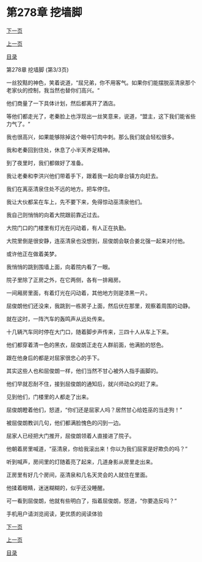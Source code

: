 <h1>第278章   挖墙脚</h1>
            <div><p><a href="./0834_%E7%AC%AC279%E7%AB%A0_%E4%B8%A7%E5%AE%B6%E4%B9%8B%E7%8A%AC.md">下一页</a></p><p><a href="./0832_%E7%AC%AC278%E7%AB%A0_%E6%8C%96%E5%A2%99%E8%84%9A.md">上一页</a></p><p><a href="../">目录</a></p></div>
            <div><p>第278章   挖墙脚 (第3/3页)</p><p>一丝狡黠的神色，笑着说道，“屈兄弟，你不用客气。如果你们能摆脱巫清泉那个老家伙的控制，我当然也替你们高兴。“</p><p>他们商量了一下具体计划，然后都离开了酒店。</p><p>等他们都走光了，老秦脸上也浮现出一丝笑意来，说道，“盟主，这下我们能省些力气了。“</p><p>我也很高兴，如果能够除掉这个眼中钉肉中刺。那么我们就会轻松很多。</p><p>我和老秦回到住处，休息了小半天养足精神。</p><p>到了夜里时，我们都做好了准备。</p><p>我让老秦和李洪兴他们带着手下，跟着我一起向章台镇方向赶去。</p><p>我们在离巫清泉住处不远的地方。把车停住。</p><p>我让大伙都呆在车上，先不要下来，免得惊动巫清泉他们。</p><p>我自己则悄悄的向着大院跟前靠近过去。</p><p>大院门口的门楼里有灯光在闪动着，有人正在执勤。</p><p>大院里倒是很安静，连巫清泉也没想到，屈俊朗会联合姜北强一起来对付他。</p><p>或许他正在做着美梦。</p><p>我悄悄的跳到围墙上面，向着院内看了一眼。</p><p>院子里除了正房之外，在它两侧，各有一排厢房。</p><p>一间厢房里面，有着灯光在闪动着，其他地方则是漆黑一片。</p><p>屈俊朗他们还没来，我跳到一栋房子上面，然后伏在那里，观察着周围的动静。</p><p>就在这时，一阵汽车的轰鸣声从远处传来。</p><p>十几辆汽车同时停在大门口，随着脚步声传来，三四十人从车上下来。</p><p>他们都穿着清一色的黑衣，屈俊朗正走在人群前面，他满脸的怒色。</p><p>跟在他身后的都是对屈家很忠心的手下。</p><p>其实这些人也和屈俊朗一样，他们当然不甘心被外人指手画脚的。</p><p>他们早就忍耐不住，接到屈俊朗的通知后，就兴师动众的赶了来。</p><p>见到他们，门楼里的人都走了出来。</p><p>屈俊朗瞪着他们，怒道，“你们还是屈家人吗？居然甘心给姓巫的当走狗！“</p><p>被屈俊朗教训几句，他们都满脸愧色的闪到一边。</p><p>屈家人已经把大门推开，屈俊朗领着人直接进了院子。</p><p>他朝着房里喊道，“巫清泉，你给我滚出来！你以为我们屈家是好欺负的吗？“</p><p>听到喊声，房间里的灯随着亮了起来，几道身影从房里走出来。</p><p>正房里有好几个房间，巫清泉和几名天灵会的人就住在里面。</p><p>他揉着眼睛，迷迷糊糊的，似乎还没睡醒。</p><p>可一看到屈俊朗，他就有些明白了，指着屈俊朗，怒道，“你要造反吗？“</p><p>手机用户请浏览阅读，更优质的阅读体验</p></div>
            <div><p><a href="./0834_%E7%AC%AC279%E7%AB%A0_%E4%B8%A7%E5%AE%B6%E4%B9%8B%E7%8A%AC.md">下一页</a></p><p><a href="./0832_%E7%AC%AC278%E7%AB%A0_%E6%8C%96%E5%A2%99%E8%84%9A.md">上一页</a></p><p><a href="../">目录</a></p></div>